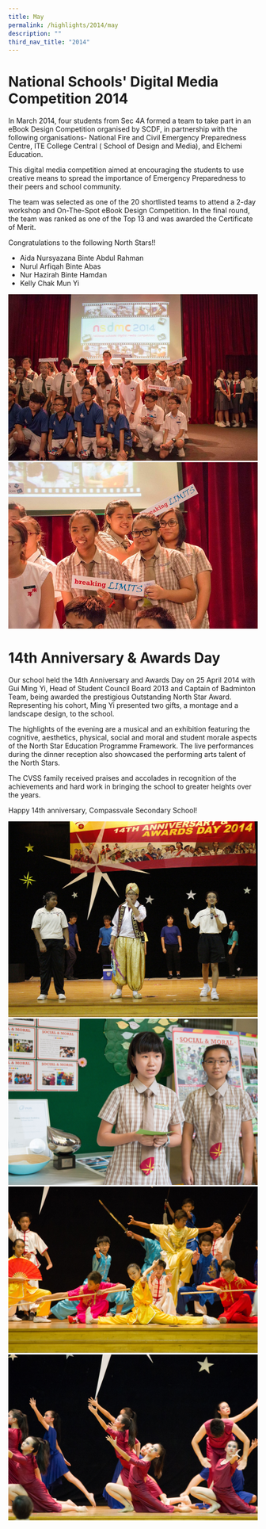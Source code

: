 ```yaml
---
title: May
permalink: /highlights/2014/may
description: ""
third_nav_title: "2014"
---
```

# National Schools' Digital Media Competition 2014

In March 2014, four students from Sec 4A formed a team to take part in an eBook Design Competition organised by SCDF, in partnership with the following organisations- National Fire and Civil Emergency Preparedness Centre, ITE College Central ( School of Design and Media), and Elchemi Education.

This digital media competition aimed at encouraging the students to use creative means to spread the importance of Emergency Preparedness to their peers and school community. 

The team was selected as one of the 20 shortlisted teams to attend a 2-day workshop and On-The-Spot eBook Design Competition. In the final round, the team was ranked as one of the Top 13 and was awarded the Certificate of Merit.

Congratulations to the following North Stars!!

*   Aida Nursyazana Binte Abdul Rahman
*   Nurul Arfiqah Binte Abas
*   Nur Hazirah Binte Hamdan
*   Kelly Chak Mun Yi

![](/images/dmc01.jpeg)
![](/images/dmc02.jpeg)

# 14th Anniversary & Awards Day
Our school held the 14th Anniversary and Awards Day on 25 April 2014 with Gui Ming Yi, Head of Student Council Board 2013 and Captain of Badminton Team, being awarded the prestigious Outstanding North Star Award. Representing his cohort, Ming Yi presented two gifts, a montage and a landscape design, to the school. 

The highlights of the evening are a musical and an exhibition featuring the cognitive, aesthetics, physical, social and moral and student morale aspects of the North Star Education Programme Framework. The live performances during the dinner reception also showcased the performing arts talent of the North Stars.

The CVSS family received praises and accolades in recognition of the achievements and hard work in bringing the school to greater heights over the years.

Happy 14th anniversary, Compassvale Secondary School!

![](/images/14th01.jpeg)
![](/images/14th02.jpeg)
![](/images/14th03.jpeg)
![](/images/14th04.jpeg)